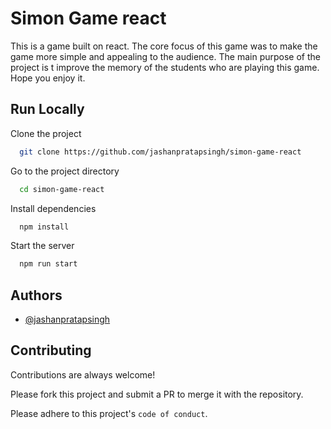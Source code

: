 
# Simon Game react

This is a game built on react. The core focus of this game was to make the game more simple and appealing to the audience. The main purpose of the project is t improve the memory of the students who are playing this game. Hope you enjoy it.


## Run Locally

Clone the project

```bash
  git clone https://github.com/jashanpratapsingh/simon-game-react
```

Go to the project directory

```bash
  cd simon-game-react
```

Install dependencies

```bash
  npm install
```

Start the server

```bash
  npm run start
```


## Authors

- [@jashanpratapsingh](https://www.github.com/jashanpratapsingh)


## Contributing

Contributions are always welcome!

Please fork this project and submit a PR to merge it with the repository.

Please adhere to this project's `code of conduct`.

